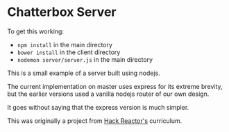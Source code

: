 # Chatterbox Server

To get this working:

* `npm install` in the main directory
* `bower install` in the client directory
* `nodemon server/server.js` in the main directory

This is a small example of a server built using nodejs.

The current implementation on master uses express for its extreme brevity,
but the earlier versions used a vanilla nodejs router of our own design.

It goes without saying that the express version is much simpler.

This was originally a project from [Hack Reactor's](http://hackreactor.com) curriculum.
